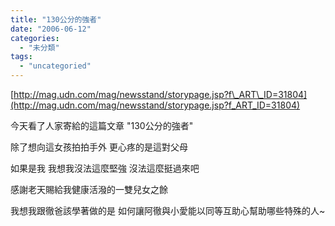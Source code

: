 ```yaml
---
title: "130公分的強者"
date: "2006-06-12"
categories: 
  - "未分類"
tags: 
  - "uncategoried"
---
```


[http://mag.udn.com/mag/newsstand/storypage.jsp?f\_ART\_ID=31804](http://mag.udn.com/mag/newsstand/storypage.jsp?f_ART_ID=31804)

今天看了人家寄給的這篇文章 "130公分的強者"

除了想向這女孩拍拍手外 更心疼的是這對父母

如果是我 我想我沒法這麼堅強 沒法這麼挺過來吧

感謝老天賜給我健康活潑的一雙兒女之餘

我想我跟徹爸該學著做的是 如何讓阿徹與小愛能以同等互助心幫助哪些特殊的人~
